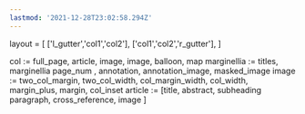 ```yaml
---
lastmod: '2021-12-28T23:02:58.294Z'
---
```

layout = [
    ['l_gutter','col1','col2'],
    ['col1','col2','r_gutter'],
]

col := full_page, article, image, image, balloon, map 
marginellia := titles, marginellia page_num , annotation, annotation_image,  masked_image
image := two_col_margin, two_col_width, col_margin_width, col_width, margin_plus, margin, col_inset
article := [title, abstract, subheading paragraph, cross_reference, image ]

